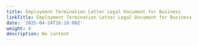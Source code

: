 ```yaml
---
title: Employment Termination Letter Legal Document for Business
linkTitle: Employment Termination Letter Legal Document for Business
date: '2025-04-24T16:18:00Z'
weight: 0
description: No content
---
```



